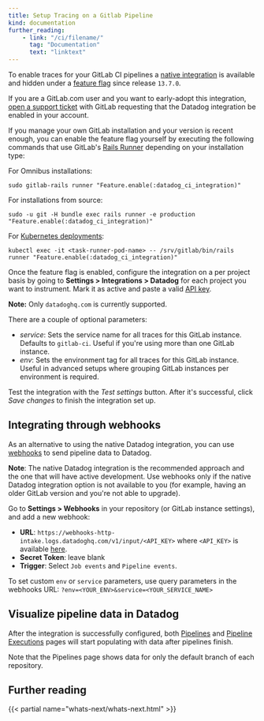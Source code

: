 ```yaml
---
title: Setup Tracing on a Gitlab Pipeline
kind: documentation
further_reading:
    - link: "/ci/filename/"
      tag: "Documentation"
      text: "linktext"
---
```



To enable traces for your GitLab CI pipelines a [native integration][1] is available and hidden under a [feature flag][2] since release `13.7.0`.

If you are a GitLab.com user and you want to early-adopt this integration, [open a support ticket][8] with GitLab requesting that the Datadog integration be enabled in your account.

If you manage your own GitLab installation and your version is recent enough, you can enable the feature flag yourself by executing the following commands that use GitLab's [Rails Runner][4] depending on your installation type:

For Omnibus installations:
```
sudo gitlab-rails runner "Feature.enable(:datadog_ci_integration)"
```
For installations from source:
```
sudo -u git -H bundle exec rails runner -e production "Feature.enable(:datadog_ci_integration)"
```
For [Kubernetes deployments][5]:
```
kubectl exec -it <task-runner-pod-name> -- /srv/gitlab/bin/rails runner "Feature.enable(:datadog_ci_integration)"
```

Once the feature flag is enabled, configure the integration on a per project basis by going to **Settings > Integrations > Datadog** for each project you want to instrument. Mark it as active and paste a valid [API key][6].

__Note:__ Only `datadoghq.com` is currently supported.

There are a couple of optional parameters:
- _service_: Sets the service name for all traces for this GitLab instance. Defaults to `gitlab-ci`. Useful if you're using more than one GitLab instance.
- _env_: Sets the environment tag for all traces for this GitLab instance. Useful in advanced setups where grouping GitLab instances per environment is required.

Test the integration with the *Test settings* button. After it's successful, click *Save changes* to finish the integration set up.

## Integrating through webhooks

As an alternative to using the native Datadog integration, you can use [webhooks][9] to send pipeline data to Datadog.

**Note**: The native Datadog integration is the recommended approach and the one that will have active development. Use webhooks only if the native Datadog integration option is not available to you (for example, having an older GitLab version and you're not able to upgrade).

Go to **Settings > Webhooks** in your repository (or GitLab instance settings), and add a new webhook:
* **URL**: `https://webhooks-http-intake.logs.datadoghq.com/v1/input/<API_KEY>` where `<API_KEY>` is available [here][6].
* **Secret Token**: leave blank
* **Trigger**: Select `Job events` and `Pipeline events`.

To set custom `env` or `service` parameters, use query parameters in the webhooks URL: `?env=<YOUR_ENV>&service=<YOUR_SERVICE_NAME>`

## Visualize pipeline data in Datadog

After the integration is successfully configured, both [Pipelines][7] and [Pipeline Executions][8] pages will start populating with data after pipelines finish.

Note that the Pipelines page shows data for only the default branch of each repository.


## Further reading

{{< partial name="whats-next/whats-next.html" >}}

[1]: https://docs.gitlab.com/ee/integration/
[2]: https://docs.gitlab.com/ee/administration/feature_flags.html
[3]: /help/
[4]: https://docs.gitlab.com/ee/administration/operations/rails_console.html#using-the-rails-runner
[5]: https://docs.gitlab.com/ee/administration/troubleshooting/kubernetes_cheat_sheet.html#gitlab-specific-kubernetes-information
[6]: https://app.datadoghq.com/account/settings#api
[6]: https://app.datadoghq.com/ci/pipelines
[7]: https://app.datadoghq.com/ci/pipeline-executions
[8]: https://support.gitlab.com/
[9]: https://docs.gitlab.com/ee/user/project/integrations/webhooks.html